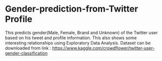 # Gender-prediction-from-Twitter Profile
This predicts gender(Male, Female, Brand and Unknown) of the Twitter user based on his tweet and profile information. This also shows some interesting relationships using Exploratory Data Analysis.
Dataset can be downloaded from link : https://www.kaggle.com/crowdflower/twitter-user-gender-classification
